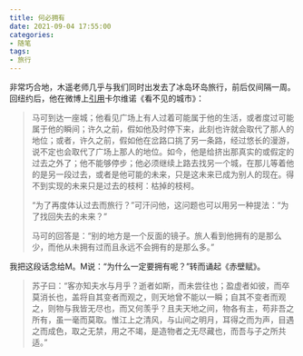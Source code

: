 ```yaml
---
title: 何必拥有
date: 2021-09-04 17:55:00
categories:
- 随笔
tags:
- 旅行
---
```


非常巧合地，木遥老师几乎与我们同时出发去了冰岛环岛旅行，前后仅间隔一周。回纽约后，他在微博上[引用](https://weibo.com/1644684112/Kv8Ey2uek)卡尔维诺《看不见的城市》：

>马可到达一座城；他看见广场上有人过着可能属于他的生活，或者度过可能属于他的瞬间；许久之前，假如他及时停下来，此刻也许就会取代了那人的地位；或者，许久之前，假如他在岔路口挑了另一条路，经过悠长的漫游，说不定也会取代了广场上那人的地位。如今，他是给挤出那真实的或假定的过去之外了；他不能够停步；他必须继续上路去找另一个城，在那儿等着他的是另一段过去，或者是他可能的未来，只是这未来已成为别人的现在。得不到实现的未来只是过去的枝柯：枯掉的枝柯。
>
>“为了再度体认过去而旅行？”可汗问他，这问题也可以用另一种提法：“为了找回失去的未来？”
>
>马可的回答是：“别的地方是一个反面的镜子。旅人看到他拥有的是那么少，而他从未拥有过而且永远不会拥有的是那么多。”

我把这段话念给M。M说：“为什么一定要拥有呢？”转而诵起《赤壁赋》。

> 苏子曰：“客亦知夫水与月乎？逝者如斯，而未尝往也；盈虚者如彼，而卒莫消长也，盖将自其变者而观之，则天地曾不能以一瞬；自其不变者而观之，则物与我皆无尽也，而又何羡乎？且夫天地之间，物各有主，苟非吾之所有，虽一毫而莫取。惟江上之清风，与山间之明月，耳得之而为声，目遇之而成色，取之无禁，用之不竭，是造物者之无尽藏也，而吾与子之所共适。”

